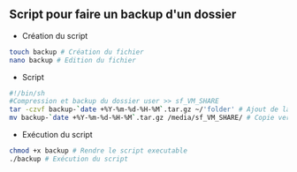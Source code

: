 ## Script pour faire un backup d'un dossier

* Création du script
```bash
touch backup # Création du fichier
nano backup # Edition du fichier
```

* Script
```bash
#!/bin/sh
#Compression et backup du dossier user >> sf_VM_SHARE
tar -czvf backup-`date +%Y-%m-%d-%H-%M`.tar.gz ~/'folder' # Ajout de la date + heure au nom du fichier
mv backup-`date +%Y-%m-%d-%H-%M`.tar.gz /media/sf_VM_SHARE/ # Copie vers le dossier partagé
```

* Exécution du script
```bash
chmod +x backup # Rendre le script executable
./backup # Exécution du script